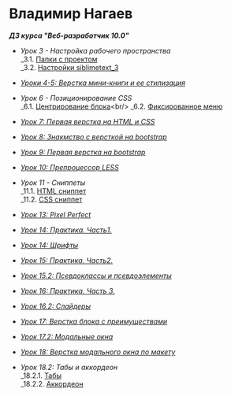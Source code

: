 <h1 text-align="center"> Владимир Нагаев</h1>
    
***ДЗ курса "Веб-разработчик 10.0"***

* _Урок 3 - Настройка рабочего пространства_<br/>
    _3.1. [Папки с проектом](https://09091984.github.io/Lesson_3_(properties)/Папки%20с%20проектом.png)<br/>
    _3.2. [Настройки siblimetext_3](https://09091984.github.io/Lesson_3_(properties)/Насторойки%20siblime.png)
    
* [_Уроки 4-5: Верстка мини-книги и ее стилизация_](https://09091984.github.io/lesson_4_5%20(html_css)/)

* _Урок 6 - Позиционирование CSS_<br/>
    _6.1. [Центрирование блока](https://09091984.github.io/lesson_6(позиц.%20CSS)/block_center.html)<br/>
    _6.2. [Фиксированное меню](https://09091984.github.io/lesson_6(позиц.%20css)/fix_menu.html)
    
* [_Урок 7: Первая верстка на HTML и CSS_](https://09091984.github.io/Lesson_7(one_maket)/Project_Lesson_10/million.html)

* [_Урок 8: Знакмство с версткой на bootstrap_](https://09091984.github.io/Lesson_8_(bootstrap)/Bootstrap_1.html)

* [_Урок 9: Первая верстка на bootstrap_](https://09091984.github.io/Leson_9_(bootstrap_2)/bootstrap_2.html)

* [_Урок 10: Препроцессор LESS_](https://09091984.github.io/Lesson_10_LESS/homework.css)

* _Урок 11 - Сниппеты_<br/>
    _11.1. [HTML сниппет](https://09091984.github.io/Lesson_11_(snippets)/HTML_snippet.png)<br/>
    _11.2. [CSS сниппет](https://09091984.github.io/Lesson_11_(snippets)/CSS_snippet.png)
    
* [_Урок 13: Pixel Perfect_](https://09091984.github.io/Lesson_13_(pixel_perfect)/Pixel_Perfect.html)

* [_Урок 14: Практика. Часть1._](https://09091984.github.io/Lesson_14_(practik_1)/practik_1.html)

* [_Урок 14: Шрифты_](https://09091984.github.io/Lesson_14.2_(shrift)/fonts.html)

* [_Урок 15: Практика. Часть2._](https://09091984.github.io/Lesson_15_(practik_2)/practik_2.html)

* [_Урок 15.2: Псевдоклассы и псевдоэлементы_](https://09091984.github.io/Lesson_15.2_(effect)/psevdo.html)

* [_Урок 16: Практика. Часть 3._](https://09091984.github.io/Lesson_16_(practik_3)/index.html)

* [_Урок 16.2: Слайдеры_](https://09091984.github.io/Lesson_16.2_(practik_4)/first-slider.html)

* [_Урок 17: Верстка блока с преимуществами_](https://09091984.github.io/Lesson_17_(features)/featurse.html)

* [_Урок 17.2: Модальные окна_](https://09091984.github.io/Lesson_17.2_(modal_window)/modal_window.html)

* [_Урок 18: Верстка модального окна по макету_](https://09091984.github.io/Lesson-18%20(practic_5)/mod_window.html)
* _Урок 18.2: Табы и аккордеон_<br/>
    _18.2.1. [Табы](https://09091984.github.io/Lesson_18.2_(taby)/taby/tabs.html)<br/>
    _18.2.2. [Аккордеон](https://09091984.github.io/Lesson_18.2_(taby)/accardeon/index.html)
